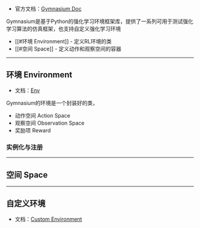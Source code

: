 + 官方文档：[Gymnasium Doc](https://gymnasium.farama.org/)

Gymnasium是基于Python的强化学习环境框架库，提供了一系列可用于测试强化学习算法的仿真框架，也支持自定义强化学习环境

+ [[#环境 Environment]] - 定义RL环境的类
+ [[#空间 Space]] - 定义动作和观察空间的容器



---
## 环境 Environment

+ 文档：[Env](https://gymnasium.farama.org/api/env/)

Gymnasium的环境是一个封装好的类，

+ 动作空间 Action Space
+ 观察空间 Observation Space
+ 奖励项 Reward


### 实例化与注册  


---
## 空间 Space






---
## 自定义环境

+ 文档：[Custom Environment](https://gymnasium.farama.org/tutorials/gymnasium_basics/environment_creation/)

